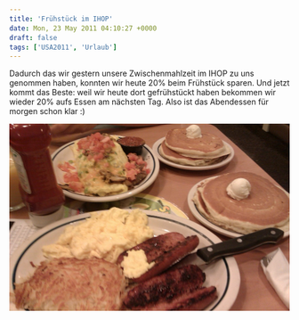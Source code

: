 ```yaml
---
title: 'Frühstück im IHOP'
date: Mon, 23 May 2011 04:10:27 +0000
draft: false
tags: ['USA2011', 'Urlaub']
---
```


Dadurch das wir gestern unsere Zwischenmahlzeit im IHOP zu uns genommen haben, konnten wir heute 20% beim Frühstück sparen. Und jetzt kommt das Beste: weil wir heute dort gefrühstückt haben bekommen wir wieder 20% aufs Essen am nächsten Tag. Also ist das Abendessen für morgen schon klar :)

![-780365589](/urlaub2011-images/780365589-scaled10002.jpg?w=300)
